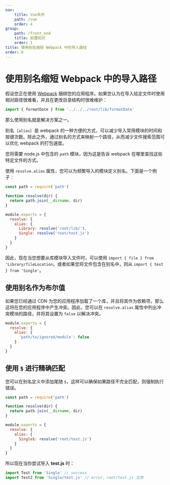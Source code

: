 ```yaml
---
nav:
    title: Vue系列
    path: /vue
    order: 4
group:
    path: /front_end
    title: 前置知识
    order: 1    
title: 使用别名缩短 Webpack 中的导入路径
order: 8 
---
```


# 使用别名缩短 Webpack 中的导入路径

假设您正在使用 [Webpack](https://webpack.js.org/) 捆绑您的应用程序。如果您认为在导入给定文件时使用相对路径很难看，并且在更改目录结构时很难维护：

```js
import { formatDate } from '../../../root/lib/formatDate'
```

那么使用别名就是解决方案之一。

别名（`alias`）是 webpack 的一种方便的方式，可以减少导入常用模块的时间和按键次数。除此之外，通过别名的方式来映射一个路径，从而减少⽂件搜索范围可以优化 webpack 的打包速度。

您将需要 node.js 中包含的 `path` 模块，因为这是告诉 webpack 在哪里查找这些特定文件的方式。

使用 `resolve.alias` 属性，您可以为频繁导入的模块定义别名。下面是一个例子：

```js
const path = require('path')

function resolve(dir) {
  return path.join(__dirname, dir)
}

module.exports = {
  resolve: {
    alias: {
      Library: resolve('root/lib/'),
      Single: resolve('root/test.js')
    }
  }
}
```

因此，现在当您想要从库模块导入文件时，可以使用 `import { file } from 'Library/fileLocation`，或者如果您将文件包含在别名中，则从 `import { test } from 'Single'`。

## 使用别名作为布尔值

如果您已经通过 CDN 为您的应用程序加载了一个库，并且将其作为依赖项，那么这将在您的应用程序中产生冲突。因此，您可以在 `resolve.alias` 属性中列出冲突模块的路径，并将其设置为 `false` 以解决冲突。

```js
module.exports = {
  resolve: {
    alias: {
      'path/to/ignored/module': false
    }
  }
}
```

## 使用 `$` 进行精确匹配

您可以在别名定义中添加尾随 `$`，这样可以确保如果路径不完全匹配，则强制执行错误。

```js
const path = require('path')

function resolve(dir) {
  return path.join(__dirname, dir)
}

module.exports = {
  resolve: {
    alias: {
      Single$: resolve('root/test.js')
    }
  }
}
```

所以现在当你尝试导入 **test.js** 时：

```js
import Test from 'Single' // success
import Test2 from 'Single/test.js' // error，root/test.js 无效
```
